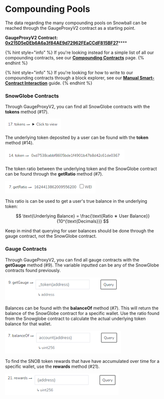 # Compounding Pools

The data regarding the many compounding pools on Snowball can be reached through the GaugeProxyV2 contract as a starting point.

**GaugeProxyV2 Contract:** [**0x215D5eDEb6A6a3f84AE9d72962FEaCCdF815BF27**](https://snowtrace.io/address/0x215D5eDEb6A6a3f84AE9d72962FEaCCdF815BF27)****

{% hint style="info" %}
If you're looking instead for a simple list of all our compounding contracts, see our [**Compounding Contracts**](../compounding-contracts/) page.
{% endhint %}

{% hint style="info" %}
If you're looking for how to write to our compounding contracts through a block explorer, see our [**Manual Smart-Contract Interaction**](../../resources/guides/manual-contract-interaction.md) guide.
{% endhint %}

### SnowGlobe Contracts

Through GaugeProxyV2, you can find all SnowGlobe contracts with the **tokens** method (#17).

![](../../.gitbook/assets/Integrations0.png)

The underlying token deposited by a user can be found with the **token** method (#14).

![](../../.gitbook/assets/Integrations2.png)

The token ratio between the underlying token and the SnowGlobe contract can be found through the **getRatio** method (#7).

![](../../.gitbook/assets/Integrations3.png)

This ratio is can be used to get a user's true balance in the underlying token:

$$
\text{Underlying Balance} = \frac{\text{Ratio ∗ User Balance}} {10^{\text{Decimals}}}
$$

Keep in mind that querying for user balances should be done through the gauge contract, not the SnowGlobe contract.

### Gauge Contracts

Through GaugeProxyV2, you can find all gauge contracts with the **getGauge** method (#9). The variable inputted can be any of the SnowGlobe contracts found previously.

![](../../.gitbook/assets/Integrations1.png)

Balances can be found with the **balanceOf** method (#7). This will return the balance of the SnowGlobe contract for a specific wallet. Use the ratio found from the Snowglobe contract to calculate the actual underlying token balance for that wallet.

![](../../.gitbook/assets/Integrations4.png)

To find the SNOB token rewards that have have accumulated over time for a specific wallet, use the **rewards** method (#21).

![](../../.gitbook/assets/Integrations5.png)
